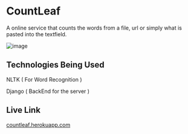 # CountLeaf

A online service that counts the words from a file, url or simply what is pasted into the textfield. 

![image](http://i.imgur.com/agLa6nh.jpg)

## Technologies Being Used

NLTK ( For Word Recognition )

Django ( BackEnd for the server )

## Live Link
[countleaf.herokuapp.com](https://countleaf.herokuapp.com)



